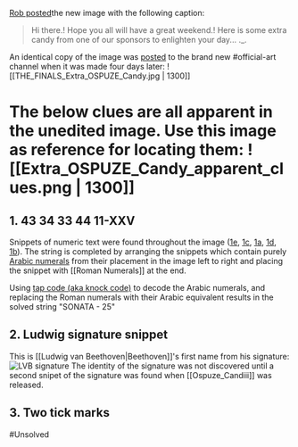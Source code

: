[Rob posted](https://discord.com/channels/1008696016318513243/1011929497139953744/1033143281661526046)the new image with the following caption:
> Hi there.! Hope you all will have a great weekend.! Here is some extra candy from one of our sponsors to enlighten your day... ._.

An identical copy of the image was [posted](https://discord.com/channels/1008696016318513243/1031539174743998526/1035157401764110437) to the brand new \#official-art channel when it was 
made four days later: ![[THE_FINALS_Extra_OSPUZE_Candy.jpg | 1300]]
# The below clues are all apparent in the unedited image. Use this image as reference for locating them: ![[Extra_OSPUZE_Candy_apparent_clues.png | 1300]]
## 1. 43 34 33 44 11-XXV
Snippets of numeric text were found throughout the image ([1e](https://discord.com/channels/1008696016318513243/1011929497139953744/1033144605178335292), [1c](https://discord.com/channels/1008696016318513243/1011929497139953744/1033148848010448936), [1a](https://discord.com/channels/1008696016318513243/1011929497139953744/1033149124096299039), [1d](https://discord.com/channels/1008696016318513243/1011929497139953744/1033149188365635616), [1b](https://discord.com/channels/1008696016318513243/1011929497139953744/1033150066317344819)). The string is completed by arranging the snippets which contain purely [Arabic numerals](https://en.wikipedia.org/wiki/Arabic_numerals) from their placement in the image left to right and placing the snippet with [[Roman Numerals]] at the end. 

Using [tap code (aka knock code)](https://en.wikipedia.org/wiki/Tap_code) to decode the Arabic numerals, and replacing the Roman numerals with their Arabic equivalent results in the solved string "SONATA - 25" 

## 2. Ludwig signature snippet
This is [[Ludwig van Beethoven|Beethoven]]'s first name from his signature:
![LVB signature](https://upload.wikimedia.org/wikipedia/commons/thumb/6/62/Beethoven_Signature.svg/2560px-Beethoven_Signature.svg.png)
The identity of the signature was not discovered until a second snipet of the signature was found when [[Ospuze_Candiii]] was released.
## 3. Two tick marks
#Unsolved

